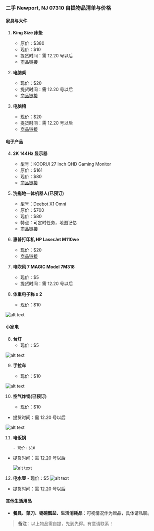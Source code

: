 ### 二手 Newport, NJ 07310 自提物品清单与价格

#### 家具与大件

1. **King Size 床垫**

   - 原价：$380
   - 现价：$10
   - 提货时间：需 12.20 号以后
   - [商品链接](https://a.co/d/7brqP5m)

2. **电脑桌**

   - 现价：$20
   - 提货时间：需 12.20 号以后
   - [商品链接](https://www.amazon.com/dp/B0BKSCMG37?ref=ppx_pop_mob_ap_share)

3. **电脑椅**
   - 现价：$20
   - 提货时间：需 12.20 号以后
   - [商品链接](https://www.amazon.com/dp/B0B8CTHFYF?ref=ppx_pop_mob_ap_share)

#### 电子产品

4. **2K 144Hz 显示器**

   - 型号：KOORUI 27 Inch QHD Gaming Monitor
   - 原价：$161
   - 现价：$80
   - [商品链接](https://www.amazon.com/dp/B0B1B3VZLD?ref=ppx_pop_mob_ap_share)

5. **洗拖地一体机器人(已预订)**

   - 型号：Deebot X1 Omni
   - 原价：$700
   - 现价：$80
   - 特点：可定时任务，地图记忆
   - [商品链接](https://a.co/d/0mfMlyG)

6. **惠普打印机 HP LaserJet M110we**

   - 现价：$20
   - [商品链接](https://www.ebay.com/itm/365056078822?chn=ps&norover=1&mkevt=1&mkrid=711-117182-37290-0&mkcid=2&mkscid=101&itemid=365056078822&targetid=2299003535955&device=c&mktype=pla&googleloc=9197900&poi=&campaignid=21214315381&mkgroupid=161363866036&rlsatarget=aud-1480434318228:pla-2299003535955&abcId=9407526&merchantid=6296724&gad_source=1&gclid=Cj0KCQiApNW6BhD5ARIsACmEbkUe2tbMQT4BebNOx7CloHfzdmziJ2jf6GUUTnqwk8gi0hi2tQviGoIaAkjFEALw_wcB)

7. **电吹风 7 MAGIC Model 7M318**

   - 现价：$5
   - 提货时间：需 12.20 号以后

8. **体重电子称 x 2**
   - 现价：$10

![alt text](3646a00855bb337eb0935225c6087f7.jpg)

#### 小家电

8. **台灯**
   - 现价：$5

![alt text](2872942132191ca66c3bdf9b8abc382.jpg)

9. **手拉车**

   - 现价：$10

![alt text](fd7a139678c7ab517a9c4b37d9d12cf.jpg)

10. **空气炸锅(已预订)**

    - 现价：$10

- 提货时间：需 12.20 号以后

![alt text](dc6450d69da0e1373d1d0a909825101.jpg)

11. **电饭锅**

        - 现价：$10

- 提货时间：需 12.20 号以后

  ![alt text](c00ac0597d4a696630dfae113312115.jpg)

12. **电水壶** - 现价：$5
    ![alt text](179938a46e13bba73ba506fb7519b0c.jpg)

- 提货时间：需 12.20 号以后

#### 其他生活用品

- **餐具、菜刀、锅碗瓢盆、生活消耗品**：可视情况作为赠品，具体请私聊。

> **备注**：以上物品需自提，先到先得。有意请联系！
